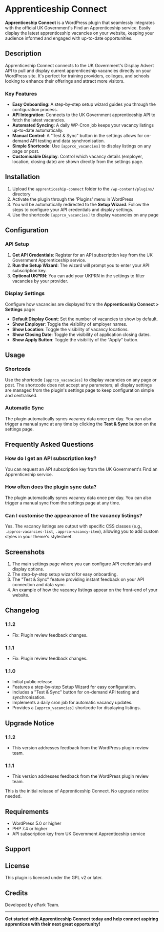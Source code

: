 # Apprenticeship Connect

**Apprenticeship Connect** is a WordPress plugin that seamlessly integrates with the official UK Government's Find an Apprenticeship service. Easily display the latest apprenticeship vacancies on your website, keeping your audience informed and engaged with up-to-date opportunities.
## Description

Apprenticeship Connect connects to the UK Government's Display Advert API to pull and display current apprenticeship vacancies directly on your WordPress site. It's perfect for training providers, colleges, and schools looking to enhance their offerings and attract more visitors.

### Key Features

- **Easy Onboarding**: A step-by-step setup wizard guides you through the configuration process.
- **API Integration**: Connects to the UK Government apprenticeship API to fetch the latest vacancies.
- **Automated Syncing**: A daily WP-Cron job keeps your vacancy listings up-to-date automatically.
- **Manual Control**: A "Test & Sync" button in the settings allows for on-demand API testing and data synchronisation.
- **Simple Shortcode**: Use `[apprco_vacancies]` to display listings on any page or post.
- **Customisable Display**: Control which vacancy details (employer, location, closing date) are shown directly from the settings page.

## Installation

1. Upload the `apprenticeship-connect` folder to the `/wp-content/plugins/` directory
2. Activate the plugin through the 'Plugins' menu in WordPress
3. You will be automatically redirected to the **Setup Wizard**. Follow the steps to configure your API credentials and display settings.
4. Use the shortcode `[apprco_vacancies]` to display vacancies on any page

## Configuration

### API Setup

1.  **Get API Credentials**: Register for an API subscription key from the UK Government Apprenticeship service.
2.  **Run the Setup Wizard**: The wizard will prompt you to enter your API subscription key.
3.  **Optional UKPRN**: You can add your UKPRN in the settings to filter vacancies by your provider.

### Display Settings

Configure how vacancies are displayed from the **Apprenticeship Connect > Settings** page:

- **Default Display Count**: Set the number of vacancies to show by default.
- **Show Employer**: Toggle the visibility of employer names.
- **Show Location**: Toggle the visibility of vacancy locations.
- **Show Closing Date**: Toggle the visibility of application closing dates.
- **Show Apply Button**: Toggle the visibility of the "Apply" button.

## Usage

### Shortcode

Use the shortcode `[apprco_vacancies]` to display vacancies on any page or post. The shortcode does not accept any parameters; all display settings are managed from the plugin's settings page to keep configuration simple and centralised.

### Automatic Sync

The plugin automatically syncs vacancy data once per day. You can also trigger a manual sync at any time by clicking the **Test & Sync** button on the settings page.

## Frequently Asked Questions

### How do I get an API subscription key?

You can request an API subscription key from the UK Government's Find an Apprenticeship service.

### How often does the plugin sync data?

The plugin automatically syncs vacancy data once per day. You can also trigger a manual sync from the settings page at any time.

### Can I customise the appearance of the vacancy listings?

Yes. The vacancy listings are output with specific CSS classes (e.g., `.apprco-vacancies-list`, `.apprco-vacancy-item`), allowing you to add custom styles in your theme's stylesheet.

## Screenshots

1.  The main settings page where you can configure API credentials and display options.
2.  The step-by-step setup wizard for easy onboarding.
3.  The "Test & Sync" feature providing instant feedback on your API connection and data sync.
4.  An example of how the vacancy listings appear on the front-end of your website.

## Changelog

### 1.1.2
- Fix: Plugin review feedback changes.

### 1.1.1
- Fix: Plugin review feedback changes.

### 1.1.0
- Initial public release.
- Features a step-by-step Setup Wizard for easy configuration.
- Includes a "Test & Sync" button for on-demand API testing and synchronisation.
- Implements a daily cron job for automatic vacancy updates.
- Provides a `[apprco_vacancies]` shortcode for displaying listings.

## Upgrade Notice

### 1.1.2
- This version addresses feedback from the WordPress plugin review team.

### 1.1.1
- This version addresses feedback from the WordPress plugin review team.

This is the initial release of Apprenticeship Connect. No upgrade notice needed.

## Requirements

- WordPress 5.0 or higher
- PHP 7.4 or higher
- API subscription key from UK Government Apprenticeship service

## Support

## License

This plugin is licensed under the GPL v2 or later.

## Credits

Developed by ePark Team.

---

**Get started with Apprenticeship Connect today and help connect aspiring apprentices with their next great opportunity!**